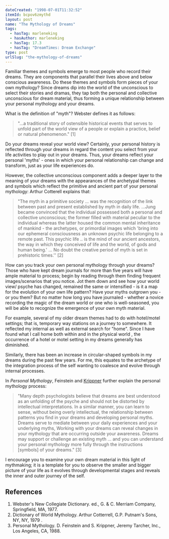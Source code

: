 ```yaml
---
dateCreated: "1998-07-01T11:32:52"
itemId: bcpov6zmythd
layout: post
name: "The Mythology of Dreams"
tags:
  - hasTag: marleneking
  - hasAuthor: marleneking
  - hasTag: 17.3
  - hasTag: "DreamTimes: Dream Exchange"
type: post
urlSlug: "the-mythology-of-dreams"
---
```


Familiar themes and symbols emerge to most people who record their dreams. They are components that parallel their lives above and below conscious awareness. Do these themes and symbols form pieces of your own mythology? Since dreams dip into the world of the unconscious to select their stories and dramas, they tap both the personal and collective unconscious for dream material, thus forming a unique relationship between your personal mythology and your dreams. 

What is the definition of "myth"? Webster defines it as follows:

> "...a traditional story of ostensible historical events that serves to unfold part of the world view of a people or explain a practice, belief or natural phenomenon." [1] 

Do your dreams reveal your world view? Certainly, your personal history is reflected through your dreams in regard the content you select from your life activities to play out in your dreams. Thus, your dreams reflect your personal 'myths' - ones in which your personal relationship can change and transform, just as your life experiences do. 

However, the collective unconscious component adds a deeper layer to the meaning of your dreams with the appearances of the archetypal themes and symbols which reflect the primitive and ancient part of your personal mythology: Arthur Cotterell explains that: 

> "The myth in a primitive society ... was the recognition of the link between past and present established by myth in daily life. ...Jung became convinced that the individual possessed both a personal and collective unconscious; the former filled with material peculiar to the individual whereas the latter housed the common mental inheritance of mankind - the archetypes, or primordial images which 'bring into our ephemeral consciousness an unknown psychic life belonging to a remote past. This psychic life .. is the mind of our ancient ancestors, the way in which they conceived of life and the world, of gods and human being.' ... No doubt the creative period of myth is set in prehistoric times.'' [2] 

How can you track your own personal mythology through your dreams? Those who have kept dream journals for more than five years will have ample material to process; begin by reading through them finding frequent images/scenarios that you notice. Jot them down and see how your world view/ psyche has changed, remained the same or intensified - is it a map for the evolution of your own life pattern? Have your myths outgrown you - or you them? But no matter how long you have journaled - whether a novice recording the magic of the dream world or one who is well-seasoned, you will be able to recognize the emergence of your own myth material. 

For example, several of my older dream themes had to do with hotel/motel settings; that is, temporary way stations on a journey to somewhere. It reflected my internal as well as external search for "home". Since I have found what I call home both within and in the physical world , the occurrence of a hotel or motel setting in my dreams generally has diminished. 

Similarly, there has been an increase in circular-shaped symbols in my dreams during the past few years. For me, this equates to the archetype of the integration process of the self wanting to coalesce and evolve through internal processes. 

In *Personal Mythology*, Feinstein and [Krippner](../@stanleykrippner) further explain the personal mythology process: 

> "Many depth psychologists believe that dreams are best understood as an unfolding of the psyche and should not be distorted by intellectual interpretations. In a similar manner, you can learn to sense, without being overly intellectual, the relationship between patterns you find in your dreams and developing personal myths. Dreams serve to mediate between your daily experiences and your underlying myths, Working with your dreams can reveal changes in your mythology that are occurring outside your awareness. Dreams may support or challenge an existing myth ... and you can understand your personal mythology more fully through the instructions [symbols] of your dreams." [3] 

I encourage you to examine your own dream material in this light of mythmaking; it is a template for you to observe the smaller and bigger picture of your life as it evolves through developmental stages and reveals the inner and outer journey of the self. 

## References
1. Webster's New Collegiate Dictionary. ed., G. & C. Merriam Company, Springfield, MA, 1977. 
2. Dictionary of World Mythology. Arthur Cotterrell, G.P. Putnam's Sons, NY, NY, 1979 . 
3. Personal Mythology. D. Feinstein and S. Krippner, Jeremy Tarcher, Inc., Los Angeles, CA, 1988.
